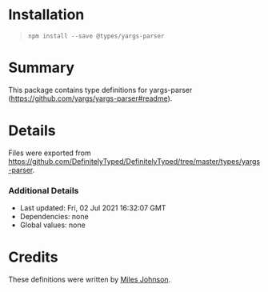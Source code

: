 # Installation
> `npm install --save @types/yargs-parser`

# Summary
This package contains type definitions for yargs-parser (https://github.com/yargs/yargs-parser#readme).

# Details
Files were exported from https://github.com/DefinitelyTyped/DefinitelyTyped/tree/master/types/yargs-parser.

### Additional Details
 * Last updated: Fri, 02 Jul 2021 16:32:07 GMT
 * Dependencies: none
 * Global values: none

# Credits
These definitions were written by [Miles Johnson](https://github.com/milesj).
